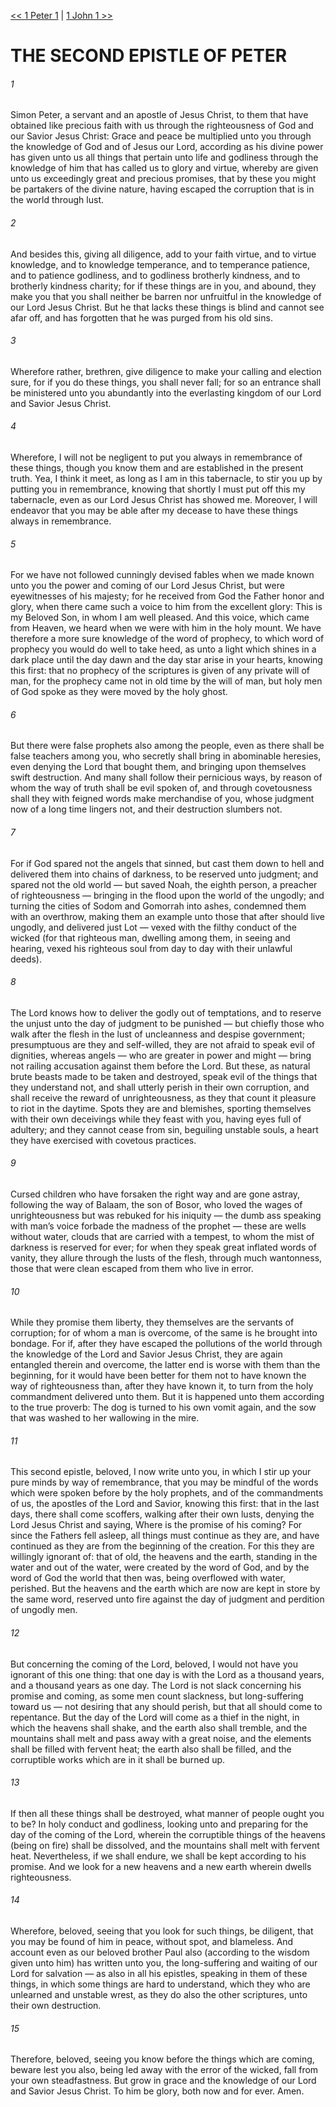 [<< 1 Peter 1](1%20Peter%201)  |  [1 John 1 >>](1%20John%201)

# THE SECOND EPISTLE OF PETER
###### 1

Simon Peter, a servant and an apostle of Jesus Christ, to them that have obtained like precious faith with us through the righteousness of God and our Savior Jesus Christ: Grace and peace be multiplied unto you through the knowledge of God and of Jesus our Lord, according as his divine power has given unto us all things that pertain unto life and godliness through the knowledge of him that has called us to glory and virtue, whereby are given unto us exceedingly great and precious promises, that by these you might be partakers of the divine nature, having escaped the corruption that is in the world through lust.

###### 2
And besides this, giving all diligence, add to your faith virtue, and to virtue knowledge, and to knowledge temperance, and to temperance patience, and to patience godliness, and to godliness brotherly kindness, and to brotherly kindness charity; for if these things are in you, and abound, they make you that you shall neither be barren nor unfruitful in the knowledge of our Lord Jesus Christ. But he that lacks these things is blind and cannot see afar off, and has forgotten that he was purged from his old sins.

###### 3
Wherefore rather, brethren, give diligence to make your calling and election sure, for if you do these things, you shall never fall; for so an entrance shall be ministered unto you abundantly into the everlasting kingdom of our Lord and Savior Jesus Christ.

###### 4
Wherefore, I will not be negligent to put you always in remembrance of these things, though you know them and are established in the present truth. Yea, I think it meet, as long as I am in this tabernacle, to stir you up by putting you in remembrance, knowing that shortly I must put off this my tabernacle, even as our Lord Jesus Christ has showed me. Moreover, I will endeavor that you may be able after my decease to have these things always in remembrance.

###### 5
For we have not followed cunningly devised fables when we made known unto you the power and coming of our Lord Jesus Christ, but were eyewitnesses of his majesty; for he received from God the Father honor and glory, when there came such a voice to him from the excellent glory: This is my Beloved Son, in whom I am well pleased. And this voice, which came from Heaven, we heard when we were with him in the holy mount. We have therefore a more sure knowledge of the word of prophecy, to which word of prophecy you would do well to take heed, as unto a light which shines in a dark place until the day dawn and the day star arise in your hearts, knowing this first: that no prophecy of the scriptures is given of any private will of man, for the prophecy came not in old time by the will of man, but holy men of God spoke as they were moved by the holy ghost.

###### 6
But there were false prophets also among the people, even as there shall be false teachers among you, who secretly shall bring in abominable heresies, even denying the Lord that bought them, and bringing upon themselves swift destruction. And many shall follow their pernicious ways, by reason of whom the way of truth shall be evil spoken of, and through covetousness shall they with feigned words make merchandise of you, whose judgment now of a long time lingers not, and their destruction slumbers not.

###### 7
For if God spared not the angels that sinned, but cast them down to hell and delivered them into chains of darkness, to be reserved unto judgment; and spared not the old world — but saved Noah, the eighth person, a preacher of righteousness — bringing in the flood upon the world of the ungodly; and turning the cities of Sodom and Gomorrah into ashes, condemned them with an overthrow, making them an example unto those that after should live ungodly, and delivered just Lot — vexed with the filthy conduct of the wicked (for that righteous man, dwelling among them, in seeing and hearing, vexed his righteous soul from day to day with their unlawful deeds).

###### 8
The Lord knows how to deliver the godly out of temptations, and to reserve the unjust unto the day of judgment to be punished — but chiefly those who walk after the flesh in the lust of uncleanness and despise government; presumptuous are they and self-willed, they are not afraid to speak evil of dignities, whereas angels — who are greater in power and might — bring not railing accusation against them before the Lord. But these, as natural brute beasts made to be taken and destroyed, speak evil of the things that they understand not, and shall utterly perish in their own corruption, and shall receive the reward of unrighteousness, as they that count it pleasure to riot in the daytime. Spots they are and blemishes, sporting themselves with their own deceivings while they feast with you, having eyes full of adultery; and they cannot cease from sin, beguiling unstable souls, a heart they have exercised with covetous practices.

###### 9
Cursed children who have forsaken the right way and are gone astray, following the way of Balaam, the son of Bosor, who loved the wages of unrighteousness but was rebuked for his iniquity — the dumb ass speaking with man’s voice forbade the madness of the prophet — these are wells without water, clouds that are carried with a tempest, to whom the mist of darkness is reserved for ever; for when they speak great inflated words of vanity, they allure through the lusts of the flesh, through much wantonness, those that were clean escaped from them who live in error.

###### 10
While they promise them liberty, they themselves are the servants of corruption; for of whom a man is overcome, of the same is he brought into bondage. For if, after they have escaped the pollutions of the world through the knowledge of the Lord and Savior Jesus Christ, they are again entangled therein and overcome, the latter end is worse with them than the beginning, for it would have been better for them not to have known the way of righteousness than, after they have known it, to turn from the holy commandment delivered unto them. But it is happened unto them according to the true proverb: The dog is turned to his own vomit again, and the sow that was washed to her wallowing in the mire.

###### 11
This second epistle, beloved, I now write unto you, in which I stir up your pure minds by way of remembrance, that you may be mindful of the words which were spoken before by the holy prophets, and of the commandments of us, the apostles of the Lord and Savior, knowing this first: that in the last days, there shall come scoffers, walking after their own lusts, denying the Lord Jesus Christ and saying, Where is the promise of his coming? For since the Fathers fell asleep, all things must continue as they are, and have continued as they are from the beginning of the creation. For this they are willingly ignorant of: that of old, the heavens and the earth, standing in the water and out of the water, were created by the word of God, and by the word of God the world that then was, being overflowed with water, perished. But the heavens and the earth which are now are kept in store by the same word, reserved unto fire against the day of judgment and perdition of ungodly men.

###### 12
But concerning the coming of the Lord, beloved, I would not have you ignorant of this one thing: that one day is with the Lord as a thousand years, and a thousand years as one day. The Lord is not slack concerning his promise and coming, as some men count slackness, but long-suffering toward us — not desiring that any should perish, but that all should come to repentance. But the day of the Lord will come as a thief in the night, in which the heavens shall shake, and the earth also shall tremble, and the mountains shall melt and pass away with a great noise, and the elements shall be filled with fervent heat; the earth also shall be filled, and the corruptible works which are in it shall be burned up.

###### 13
If then all these things shall be destroyed, what manner of people ought you to be? In holy conduct and godliness, looking unto and preparing for the day of the coming of the Lord, wherein the corruptible things of the heavens (being on fire) shall be dissolved, and the mountains shall melt with fervent heat. Nevertheless, if we shall endure, we shall be kept according to his promise. And we look for a new heavens and a new earth wherein dwells righteousness.

###### 14
Wherefore, beloved, seeing that you look for such things, be diligent, that you may be found of him in peace, without spot, and blameless. And account even as our beloved brother Paul also (according to the wisdom given unto him) has written unto you, the long-suffering and waiting of our Lord for salvation — as also in all his epistles, speaking in them of these things, in which some things are hard to understand, which they who are unlearned and unstable wrest, as they do also the other scriptures, unto their own destruction.

###### 15
Therefore, beloved, seeing you know before the things which are coming, beware lest you also, being led away with the error of the wicked, fall from your own steadfastness. But grow in grace and the knowledge of our Lord and Savior Jesus Christ. To him be glory, both now and for ever. Amen.